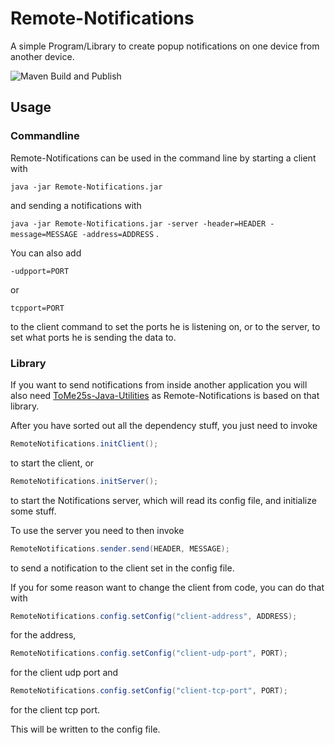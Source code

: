 # Remote-Notifications
A simple Program/Library to create popup notifications on one device from another device.

![Maven Build and Publish](https://github.com/ToMe25/Remote-Notifications/workflows/Maven%20Build%20and%20Publish/badge.svg)

## Usage
### Commandline
Remote-Notifications can be used in the command line by starting a client with

`java -jar Remote-Notifications.jar`

and sending a notifications with

`java -jar Remote-Notifications.jar -server -header=HEADER -message=MESSAGE -address=ADDRESS`
.

You can also add

`-udpport=PORT`

or

`tcpport=PORT`

to the client command to set the ports he is listening on, or to the server, to set what ports he is sending the data to.

### Library
If you want to send notifications from inside another application you will also need [ToMe25s-Java-Utilities](https://github.com/ToMe25/ToMe25s-Java-Utilities) as Remote-Notifications is based on that library.

After you have sorted out all the dependency stuff, you just need to invoke
```java
RemoteNotifications.initClient();
```
to start the client, or
```java
RemoteNotifications.initServer();
```
to start the Notifications server, which will read its config file, and initialize some stuff.

To use the server you need to then invoke
```java
RemoteNotifications.sender.send(HEADER, MESSAGE);
```
to send a notification to the client set in the config file.

If you for some reason want to change the client from code, you can do that with
```java
RemoteNotifications.config.setConfig("client-address", ADDRESS);
```
for the address,
```java
RemoteNotifications.config.setConfig("client-udp-port", PORT);
```
for the client udp port and
```java
RemoteNotifications.config.setConfig("client-tcp-port", PORT);
```
for the client tcp port.

This will be written to the config file.
